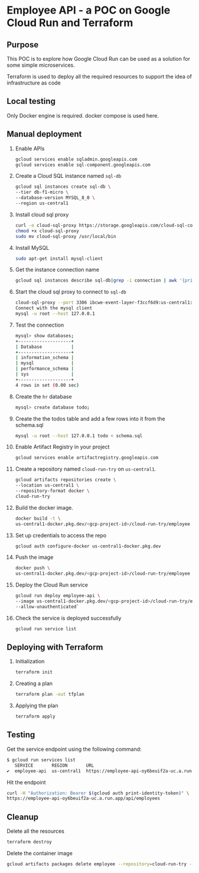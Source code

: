 # Employee API - a POC on Google Cloud Run and Terraform

## Purpose

This POC is to explore how Google Cloud Run can be used as a solution for some simple microservices. 

Terraform is used to deploy all the required resources to support the idea of infrastructure as code

## Local testing

Only Docker engine is required. docker compose is used here.

## Manual deployment

1. Enable APIs
	```bash
	gcloud services enable sqladmin.googleapis.com
	gcloud services enable sql-component.googleapis.com
	```
2. Create a Cloud SQL instance named `sql-db`
	```bash
	gcloud sql instances create sql-db \
	--tier db-f1-micro \
	--database-version MYSQL_8_0 \
	--region us-central1
	```
3. Install cloud sql proxy
	```bash
	curl -o cloud-sql-proxy https://storage.googleapis.com/cloud-sql-connectors/cloud-sql-proxy/v2.4.0/cloud-sql-proxy.linux.amd64
	chmod +x cloud-sql-proxy
	sudo mv cloud-sql-proxy /usr/local/bin 
	```
4. Install MySQL
	```bash
	sudo apt-get install mysql-client
	```
5. Get the instance connection name
	```bash
	gcloud sql instances describe sql-db|grep -i connection | awk '{print $2}'
	```
6. Start the cloud sql proxy to connect to `sql-db`
	```bash
	cloud-sql-proxy --port 3306 ibcwe-event-layer-f3ccf6d9:us-central1:sql-db
	Connect with the mysql client
	mysql -u root --host 127.0.0.1
	```
7. Test the connection
	```bash
	mysql> show databases;
	+--------------------+
	| Database           |
	+--------------------+
	| information_schema |
	| mysql              |
	| performance_schema |
	| sys                |
	+--------------------+
	4 rows in set (0.00 sec)
	```
8. Create the `hr` database
	```bash
	mysql> create database todo;
	```
9. Create the the todos table and add a few rows into it from the schema.sql
	```bash
	mysql -u root --host 127.0.0.1 todo < schema.sql
	```
10. Enable Artifact Registry in your project
	```bash
	gcloud services enable artifactregistry.googleapis.com
	```
11. Create a repository named `cloud-run-try` on `us-central1`. 
	```bash
	gcloud artifacts repositories create \
	--location us-central1 \
	--repository-format docker \
	cloud-run-try
	```
12. Build the docker image.
	```bash
	docker build -t \
	us-central1-docker.pkg.dev/<gcp-project-id>/cloud-run-try/employee .
	```
13. Set up credentials to access the repo
	```bash
	gcloud auth configure-docker us-central1-docker.pkg.dev
	```
14. Push the image
	```bash
	docker push \
	us-central1-docker.pkg.dev/<gcp-project-id>/cloud-run-try/employee
	```
15. Deploy the Cloud Run service
	```bash
	gcloud run deploy employee-api \
	--image us-central1-docker.pkg.dev/<gcp-project-id>/cloud-run-try/employee \
	--allow-unauthenticated`
	```
16. Check the service is deployed successfully
	```bash
	gcloud run service list
	```

## Deploying with Terraform

1. Initialization
	```bash
	terraform init
	```
2. Creating a plan
	```bash
	terraform plan -out tfplan
	```
3. Applying the plan
	```bash
	terraform apply
	```

## Testing

Get the service endpoint using the following command:

```bash
$ gcloud run services list
   SERVICE       REGION       URL   
✔  employee-api  us-central1  https://employee-api-oy6beuif2a-uc.a.run.app  
```

Hit the endpoint

```bash
curl -H "Authorization: Bearer $(gcloud auth print-identity-token)" \
https://employee-api-oy6beuif2a-uc.a.run.app/api/employees
```

## Cleanup

Delete all the resources
```bash
terraform destroy
```

Delete the container image
```bash
gcloud artifacts packages delete employee --repository=cloud-run-try --location=us-central1
```
